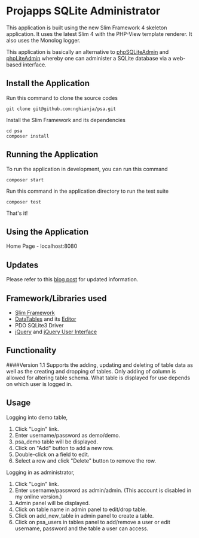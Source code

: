 # Projapps SQLite Administrator

This application is built using the new Slim Framework 4 skeleton application. It uses the latest Slim 4 with the PHP-View template renderer. It also uses the Monolog logger.

This application is basically an alternative to [phpSQLiteAdmin](http://phpsqliteadmin.sourceforge.net/) and [phpLiteAdmin](https://www.phpliteadmin.org/) whereby one can administer a SQLite database via a web-based interface.

## Install the Application

Run this command to clone the source codes

    git clone git@github.com:nghianja/psa.git

Install the Slim Framework and its dependencies

	cd psa
	composer install

## Running the Application

To run the application in development, you can run this command 

	composer start

Run this command in the application directory to run the test suite

	composer test

That's it!

## Using the Application

Home Page - localhost:8080

## Updates

Please refer to this [blog post](http://blog.projapps.com/?p=79) for updated information.

## Framework/Libraries used

* [Slim Framework](https://www.slimframework.com/)
* [DataTables](https://datatables.net/) and its [Editor](https://editor.datatables.net/)
* PDO SQLite3 Driver
* [jQuery](http://jquery.com/) and [jQuery User Interface](http://jqueryui.com/)

## Functionality

####Version 1.1
Supports the adding, updating and deleting of table data as well as the creating and dropping of tables. Only adding of column is allowed for altering table schema. What table is displayed for use depends on which user is logged in.

## Usage

Logging into demo table,
1. Click "Login" link.
2. Enter username/password as demo/demo.
3. psa_demo table will be displayed.
4. Click on "Add" button to add a new row.
5. Double-click on a field to edit.
6. Select a row and click "Delete" button to remove the row.

Logging in as administrator,
1. Click "Login" link.
2. Enter username/password as admin/admin. (This account is disabled in my online version.)
3. Admin panel will be displayed.
4. Click on table name in admin panel to edit/drop table.
5. Click on add_new_table in admin panel to create a table.
6. Click on psa_users in tables panel to add/remove a user or edit username, password and the table a user can access.

